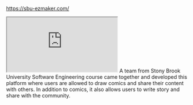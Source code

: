 https://sbu-ezmaker.com/
<iframe src="https://sbu-ezmaker.com/" title="description"></iframe>
A team from Stony Brook University Software Engineering course came together and developed this platform where users are allowed to draw comics and share their content with others. In addition to comics, it also allows users to write story and share with the community.

